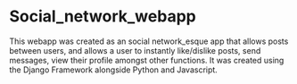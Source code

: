 # Social_network_webapp
This webapp was created as an social network_esque app that allows posts between users, and allows a user to instantly like/dislike posts, send messages, view their profile amongst other functions.
It was created using the Django Framework alongside Python and Javascript.
